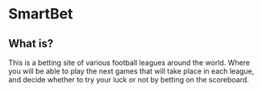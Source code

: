 # SmartBet

## What is?
This is a betting site of various football leagues around the world.
Where you will be able to play the next games that will take place in each league, and decide whether to try your luck or not by betting on the scoreboard.
